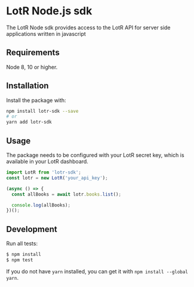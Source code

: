 # LotR Node.js sdk

The LotR Node sdk provides access to the LotR API for server side applications written in javascript

## Requirements

Node 8, 10 or higher.

## Installation

Install the package with:

```sh
npm install lotr-sdk --save
# or
yarn add lotr-sdk 
```

## Usage

The package needs to be configured with your LotR secret key, which is
available in your LotR dashboard.

<!-- prettier-ignore -->
```js
import LotR from 'lotr-sdk';
const lotr = new LotR('your_api_key');

(async () => {
  const allBooks = await lotr.books.list();

  console.log(allBooks);
})();
```

## Development

Run all tests:

```bash
$ npm install
$ npm test
```

If you do not have `yarn` installed, you can get it with `npm install --global yarn`.

<!--
# vim: set tw=79:
-->
